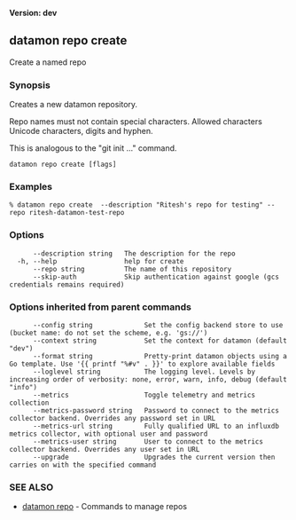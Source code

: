 **Version: dev**

## datamon repo create

Create a named repo

### Synopsis

Creates a new datamon repository.

Repo names must not contain special characters.
Allowed characters Unicode characters, digits and hyphen.

This is analogous to the "git init ..." command.

```
datamon repo create [flags]
```

### Examples

```
% datamon repo create  --description "Ritesh's repo for testing" --repo ritesh-datamon-test-repo
```

### Options

```
      --description string   The description for the repo
  -h, --help                 help for create
      --repo string          The name of this repository
      --skip-auth            Skip authentication against google (gcs credentials remains required)
```

### Options inherited from parent commands

```
      --config string             Set the config backend store to use (bucket name: do not set the scheme, e.g. 'gs://')
      --context string            Set the context for datamon (default "dev")
      --format string             Pretty-print datamon objects using a Go template. Use '{{ printf "%#v" . }}' to explore available fields
      --loglevel string           The logging level. Levels by increasing order of verbosity: none, error, warn, info, debug (default "info")
      --metrics                   Toggle telemetry and metrics collection
      --metrics-password string   Password to connect to the metrics collector backend. Overrides any password set in URL
      --metrics-url string        Fully qualified URL to an influxdb metrics collector, with optional user and password
      --metrics-user string       User to connect to the metrics collector backend. Overrides any user set in URL
      --upgrade                   Upgrades the current version then carries on with the specified command
```

### SEE ALSO

* [datamon repo](datamon_repo.md)	 - Commands to manage repos

